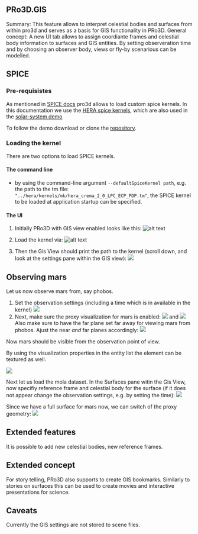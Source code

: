
## PRo3D.GIS 

Summary: This feature allows to interpret celestial bodies and surfaces from within pro3d and serves as a basis for GIS functionality in PRo3D.
General concept: A new UI tab allows to assign coordiante frames and celestial body information to surfaces and GIS entities. By setting observeration time and by choosing an observer body, views or fly-by scenarious can be modelled.


## SPICE

### Pre-requisistes
As mentioned in [SPICE docs](./spice.md) pro3d allows to load custom spice kernels. In this documentation we use the [HERA spice kernels](https://s2e2.cosmos.esa.int/bitbucket/projects/spice_kernels/repos/hera/browse), which are also used in the [solar-system demo](https://github.com/pro3d-space/PRo3D.SPICE)

To follow the demo download or clone the [repository](https://s2e2.cosmos.esa.int/bitbucket/projects/spice_kernels/repos/hera/browse).


### Loading the kernel

There are two options to load SPICE kernels. 

#### The command line
 - by using the command-line argument `--defaultSpiceKernel path`, e.g. the path to the tm file: `"../hera/kernels/mk/hera_crema_2_0_LPC_ECP_PDP.tm"`, the SPICE kernel to be loaded at application startup can be specified.

#### The UI

1. Initially PRo3D with GIS view enabled looks like this:
![alt text](./images/Gis-view.png)

2. Load the kernel via:
![alt text](images/loadKernel.png)

3. Then the Gis View should print the path to the kernel (scroll down, and look at the settings pane within the GIS view):
![](images/loadedKernel.png)

## Observing mars

Let us now observe mars from, say phobos.
1. Set the observation settings (including a time which is in available in the kernel)
![](images/observe.png)
2. Next, make sure the proxy visualization for mars is enabled:
![](./images/MarsProperties.png)
and
![](./images/visibleMars.png)
Also make sure to have the far plane set far away for viewing mars from phobos. Ajust the near *and* far planes accordingly:
![](./images/farplane.png)

Now mars should be visible from the observation point of view.

By using the visualization properties in the entity list the element can be textured as well.

![](./images/textured.png)

Next let us load the mola dataset.
In the Surfaces pane witin the Gis View, now specifiy reference frame and celestial body for the surface (if it does not appear change the observation settings, e.g. by setting the time):
![](images/surfaceRefFrame.png)

Since we have a full surface for mars now, we can switch of the proxy geometry:
![](images/molaObservation.png)

## Extended features

It is possible to add new celestial bodies, new reference frames.

## Extended concept

For story telling, PRo3D also supports to create GIS bookmarks. Similarly to stories on surfaces this can be used to create movies and interactive presentations for science.

## Caveats

Currently the GIS settings are not stored to scene files.